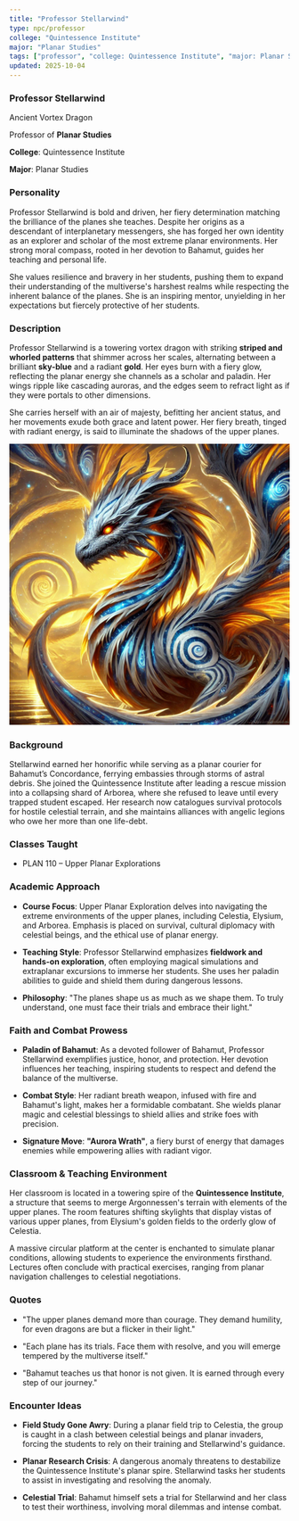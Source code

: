 ```yaml
---
title: "Professor Stellarwind"
type: npc/professor
college: "Quintessence Institute"
major: "Planar Studies"
tags: ["professor", "college: Quintessence Institute", "major: Planar Studies","variant:vortex"]
updated: 2025-10-04
---
```


### Professor Stellarwind

Ancient Vortex Dragon

Professor of **Planar Studies**

**College**: Quintessence Institute

**Major**: Planar Studies

### Personality

Professor Stellarwind is bold and driven, her fiery determination matching the brilliance of the planes she teaches. Despite her origins as a descendant of interplanetary messengers, she has forged her own identity as an explorer and scholar of the most extreme planar environments. Her strong moral compass, rooted in her devotion to Bahamut, guides her teaching and personal life.

She values resilience and bravery in her students, pushing them to expand their understanding of the multiverse's harshest realms while respecting the inherent balance of the planes. She is an inspiring mentor, unyielding in her expectations but fiercely protective of her students.

### Description

Professor Stellarwind is a towering vortex dragon with striking **striped and whorled patterns** that shimmer across her scales, alternating between a brilliant **sky-blue** and a radiant **gold**. Her eyes burn with a fiery glow, reflecting the planar energy she channels as a scholar and paladin. Her wings ripple like cascading auroras, and the edges seem to refract light as if they were portals to other dimensions.

She carries herself with an air of majesty, befitting her ancient status, and her movements exude both grace and latent power. Her fiery breath, tinged with radiant energy, is said to illuminate the shadows of the upper planes.

![C6F063E9-0B2F-4F3D-B07E-D66F1C9510E1](/assets/images/C6F063E9-0B2F-4F3D-B07E-D66F1C9510E1.webp)

### Background

Stellarwind earned her honorific while serving as a planar courier for Bahamut’s Concordance, ferrying embassies through storms of astral debris. She joined the Quintessence Institute after leading a rescue mission into a collapsing shard of Arborea, where she refused to leave until every trapped student escaped. Her research now catalogues survival protocols for hostile celestial terrain, and she maintains alliances with angelic legions who owe her more than one life-debt.

### Classes Taught

- PLAN 110 – Upper Planar Explorations

### Academic Approach

- **Course Focus**: Upper Planar Exploration delves into navigating the extreme environments of the upper planes, including Celestia, Elysium, and Arborea. Emphasis is placed on survival, cultural diplomacy with celestial beings, and the ethical use of planar energy.

- **Teaching Style**: Professor Stellarwind emphasizes **fieldwork and hands-on exploration**, often employing magical simulations and extraplanar excursions to immerse her students. She uses her paladin abilities to guide and shield them during dangerous lessons.

- **Philosophy**: "The planes shape us as much as we shape them. To truly understand, one must face their trials and embrace their light."

### Faith and Combat Prowess

- **Paladin of Bahamut**: As a devoted follower of Bahamut, Professor Stellarwind exemplifies justice, honor, and protection. Her devotion influences her teaching, inspiring students to respect and defend the balance of the multiverse.

- **Combat Style**: Her radiant breath weapon, infused with fire and Bahamut's light, makes her a formidable combatant. She wields planar magic and celestial blessings to shield allies and strike foes with precision.

- **Signature Move**: **"Aurora Wrath"**, a fiery burst of energy that damages enemies while empowering allies with radiant vigor.

### Classroom & Teaching Environment

Her classroom is located in a towering spire of the **Quintessence Institute**, a structure that seems to merge Argonnessen's terrain with elements of the upper planes. The room features shifting skylights that display vistas of various upper planes, from Elysium's golden fields to the orderly glow of Celestia.

A massive circular platform at the center is enchanted to simulate planar conditions, allowing students to experience the environments firsthand. Lectures often conclude with practical exercises, ranging from planar navigation challenges to celestial negotiations.

### Quotes

- "The upper planes demand more than courage. They demand humility, for even dragons are but a flicker in their light."

- "Each plane has its trials. Face them with resolve, and you will emerge tempered by the multiverse itself."

- "Bahamut teaches us that honor is not given. It is earned through every step of our journey."

### Encounter Ideas

- **Field Study Gone Awry**: During a planar field trip to Celestia, the group is caught in a clash between celestial beings and planar invaders, forcing the students to rely on their training and Stellarwind's guidance.

- **Planar Research Crisis**: A dangerous anomaly threatens to destabilize the Quintessence Institute's planar spire. Stellarwind tasks her students to assist in investigating and resolving the anomaly.

- **Celestial Trial**: Bahamut himself sets a trial for Stellarwind and her class to test their worthiness, involving moral dilemmas and intense combat.
